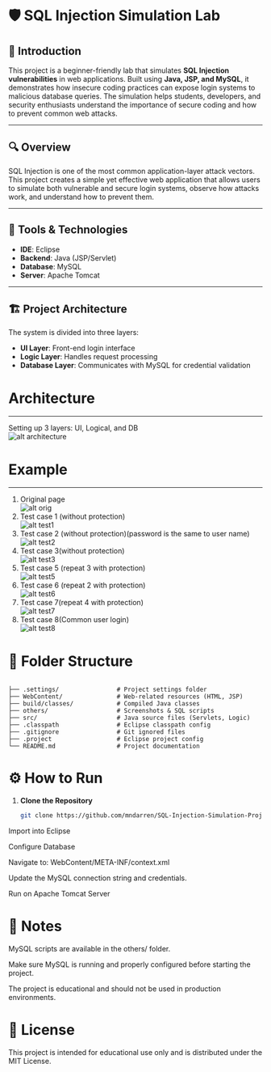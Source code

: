 # 🛡️ SQL Injection Simulation Lab

## 📌 Introduction  
This project is a beginner-friendly lab that simulates **SQL Injection vulnerabilities** in web applications. Built using **Java, JSP, and MySQL**, it demonstrates how insecure coding practices can expose login systems to malicious database queries. The simulation helps students, developers, and security enthusiasts understand the importance of secure coding and how to prevent common web attacks.

---

## 🔍 Overview  
SQL Injection is one of the most common application-layer attack vectors. This project creates a simple yet effective web application that allows users to simulate both vulnerable and secure login systems, observe how attacks work, and understand how to prevent them.

---

## 🧰 Tools & Technologies  
- **IDE**: Eclipse  
- **Backend**: Java (JSP/Servlet)  
- **Database**: MySQL  
- **Server**: Apache Tomcat  

---

## 🏗️ Project Architecture  
The system is divided into three layers:  
- **UI Layer**: Front-end login interface  
- **Logic Layer**: Handles request processing  
- **Database Layer**: Communicates with MySQL for credential validation  

# Architecture
-------------
Setting up 3 layers: UI, Logical, and DB<br/>
![alt architecture](https://github.com/mndarren/SQL-Injection-Simulation-Project/blob/master/others/architecture.PNG)

# Example
--------
1. Original page<br/>
![alt orig](![test_orig](https://github.com/user-attachments/assets/88a6cf89-9963-415c-995b-0c0475ccf8d1)
)
2. Test case 1 (without protection)<br/>
![alt test1](https://github.com/mndarren/SQL-Injection-Simulation-Project/blob/organize_code/others/test1.PNG)
3. Test case 2 (without protection)(password is the same to user name)<br/>
![alt test2](https://github.com/mndarren/SQL-Injection-Simulation-Project/blob/organize_code/others/test2.PNG)
4. Test case 3(without protection)<br/>
![alt test3](https://github.com/mndarren/SQL-Injection-Simulation-Project/blob/organize_code/others/test3.PNG)
5. Test case 5 (repeat 3 with protection)<br/>
![alt test5](https://github.com/mndarren/SQL-Injection-Simulation-Project/blob/organize_code/others/test5.PNG)
6. Test case 6 (repeat 2 with protection)<br/>
![alt test6](https://github.com/mndarren/SQL-Injection-Simulation-Project/blob/organize_code/others/test6.PNG)
7. Test case 7(repeat 4 with protection)<br/>
![alt test7](https://github.com/mndarren/SQL-Injection-Simulation-Project/blob/organize_code/others/test7.PNG)
8. Test case 8(Common user login)<br/>
![alt test8](https://github.com/mndarren/SQL-Injection-Simulation-Project/blob/organize_code/others/test8.PNG)

# 📁 Folder Structure

```

├── .settings/                # Project settings folder  
├── WebContent/               # Web-related resources (HTML, JSP)  
├── build/classes/            # Compiled Java classes  
├── others/                   # Screenshots & SQL scripts  
├── src/                      # Java source files (Servlets, Logic)  
├── .classpath                # Eclipse classpath config  
├── .gitignore                # Git ignored files  
├── .project                  # Eclipse project config  
└── README.md                 # Project documentation

```

# ⚙️ How to Run  

1. **Clone the Repository**  
   ```bash
   git clone https://github.com/mndarren/SQL-Injection-Simulation-Project.git

Import into Eclipse

Configure Database

Navigate to: WebContent/META-INF/context.xml

Update the MySQL connection string and credentials.

Run on Apache Tomcat Server

# 📝 Notes
MySQL scripts are available in the others/ folder.

Make sure MySQL is running and properly configured before starting the project.

The project is educational and should not be used in production environments.

# 📜 License
This project is intended for educational use only and is distributed under the MIT License.

